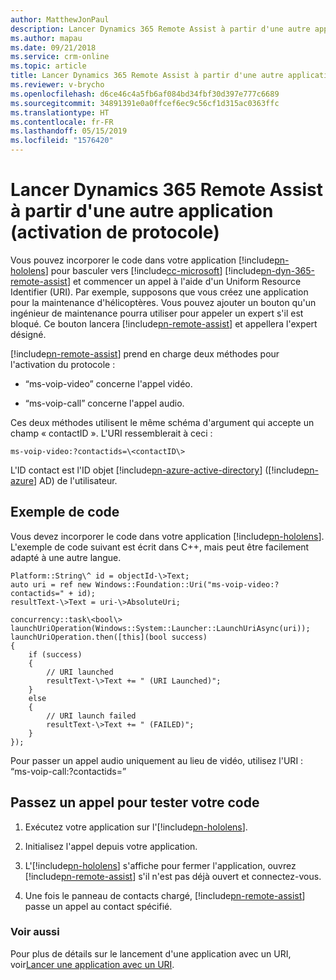 ```yaml
---
author: MatthewJonPaul
description: Lancer Dynamics 365 Remote Assist à partir d'une autre application (activation de protocole)
ms.author: mapau
ms.date: 09/21/2018
ms.service: crm-online
ms.topic: article
title: Lancer Dynamics 365 Remote Assist à partir d'une autre application
ms.reviewer: v-brycho
ms.openlocfilehash: d6ce46c4a5fb6af084bd34fbf30d397e777c6689
ms.sourcegitcommit: 34891391e0a0ffcef6ec9c56cf1d315ac0363ffc
ms.translationtype: HT
ms.contentlocale: fr-FR
ms.lasthandoff: 05/15/2019
ms.locfileid: "1576420"
---
```

# <a name="launch-dynamics-365-remote-assist-from-another-app-protocol-activation"></a>Lancer Dynamics 365 Remote Assist à partir d'une autre application (activation de protocole)

Vous pouvez incorporer le code dans votre application [!include[pn-hololens](../includes/pn-hololens.md)] pour basculer vers [!include[cc-microsoft](../includes/cc-microsoft.md)] [!include[pn-dyn-365-remote-assist](../includes/pn-dyn-365-remote-assist.md)] et commencer un appel à l'aide d'un Uniform Resource Identifier (URI).
Par exemple, supposons que vous créez une application pour la maintenance d'hélicoptères. Vous pouvez ajouter un bouton qu'un ingénieur de maintenance pourra utiliser pour appeler un expert s'il est bloqué. Ce bouton lancera [!include[pn-remote-assist](../includes/pn-remote-assist.md)] et appellera l'expert désigné.

[!include[pn-remote-assist](../includes/pn-remote-assist.md)] prend en charge deux méthodes pour l'activation du protocole : 

-   “ms-voip-video” concerne l'appel vidéo.

-   “ms-voip-call” concerne l'appel audio.

Ces deux méthodes utilisent le même schéma d'argument qui accepte un champ « contactID ».
L'URI ressemblerait à ceci :

`
ms-voip-video:?contactids=\<contactID\>
`

L'ID contact est l'ID objet [!include[pn-azure-active-directory](../includes/pn-azure-active-directory.md)] ([!include[pn-azure](../includes/pn-azure.md)] AD) de l'utilisateur.

## <a name="code-sample"></a>Exemple de code

Vous devez incorporer le code dans votre application [!include[pn-hololens](../includes/pn-hololens.md)]. L'exemple de code suivant est écrit dans C++, mais peut être facilement adapté à une autre langue.

```
Platform::String\^ id = objectId-\>Text;
auto uri = ref new Windows::Foundation::Uri("ms-voip-video:?contactids=" + id);
resultText-\>Text = uri-\>AbsoluteUri; 

concurrency::task\<bool\> launchUriOperation(Windows::System::Launcher::LaunchUriAsync(uri));
launchUriOperation.then([this](bool success)   
{         
    if (success)         
    {             
        // URI launched  
        resultText-\>Text += " (URI Launched)"; 
    } 
    else         
    {             
        // URI launch failed             
        resultText-\>Text += " (FAILED)";
    }     
});  
```

Pour passer un appel audio uniquement au lieu de vidéo, utilisez l'URI : “ms-voip-call:?contactids=”

## <a name="place-a-call-to-test-your-code"></a>Passez un appel pour tester votre code

1.  Exécutez votre application sur l'[!include[pn-hololens](../includes/pn-hololens.md)].

2.  Initialisez l'appel depuis votre application.

3.  L'[!include[pn-hololens](../includes/pn-hololens.md)] s'affiche pour fermer l'application, ouvrez [!include[pn-remote-assist](../includes/pn-remote-assist.md)] s'il n'est pas déjà ouvert et connectez-vous.

4.  Une fois le panneau de contacts chargé, [!include[pn-remote-assist](../includes/pn-remote-assist.md)] passe un appel au contact spécifié.

### <a name="see-also"></a>Voir aussi

Pour plus de détails sur le lancement d'une application avec un URI, voir[Lancer une application avec un URI](<https://docs.microsoft.com/en-us/windows/uwp/launch-resume/launch-app-with-uri>).
